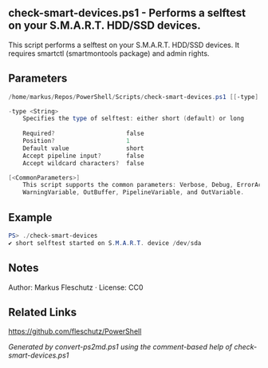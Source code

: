 ## check-smart-devices.ps1 - Performs a selftest on your S.M.A.R.T. HDD/SSD devices.

This script performs a selftest on your S.M.A.R.T. HDD/SSD devices.
       It requires smartctl (smartmontools package) and admin rights.

## Parameters
```powershell
/home/markus/Repos/PowerShell/Scripts/check-smart-devices.ps1 [[-type] <String>] [<CommonParameters>]

-type <String>
    Specifies the type of selftest: either short (default) or long
    
    Required?                    false
    Position?                    1
    Default value                short
    Accept pipeline input?       false
    Accept wildcard characters?  false

[<CommonParameters>]
    This script supports the common parameters: Verbose, Debug, ErrorAction, ErrorVariable, WarningAction, 
    WarningVariable, OutBuffer, PipelineVariable, and OutVariable.
```

## Example
```powershell
PS> ./check-smart-devices
✔️ short selftest started on S.M.A.R.T. device /dev/sda

```

## Notes
Author: Markus Fleschutz · License: CC0

## Related Links
https://github.com/fleschutz/PowerShell

*Generated by convert-ps2md.ps1 using the comment-based help of check-smart-devices.ps1*
